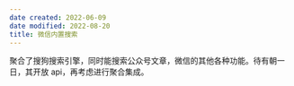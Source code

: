 ```yaml
---
date created: 2022-06-09
date modified: 2022-08-20
title: 微信内置搜索
---
```


聚合了搜狗搜索引擎，同时能搜索公众号文章，微信的其他各种功能。待有朝一日，其开放 api，再考虑进行聚合集成。
